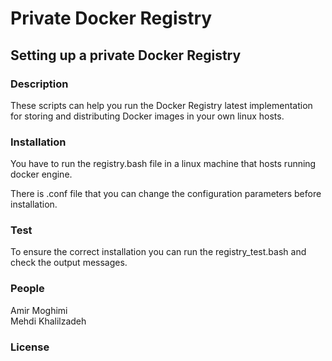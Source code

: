 <h1> Private Docker Registry </h1>

<h2> Setting up a private Docker Registry </h2>

<h3>Description</h3>

<p>These scripts can help you run the Docker Registry latest implementation for storing and distributing Docker images in your own linux hosts.</P>

<h3>Installation</h3>
<p>You have to run the registry.bash file in a linux machine that hosts running docker engine.</P>
<p>There is .conf file that you can change the configuration parameters before installation.</p>
<h3>Test</h3>
<p>To ensure the correct installation you can run the registry_test.bash and check the output messages.</P>
<h3>People</h3>
<p>Amir Moghimi</br>
Mehdi Khalilzadeh</P>
<h3>License</h3>
<p></P>


